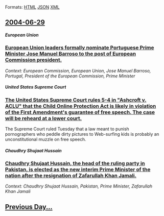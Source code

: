 
Formats: [HTML](2004/06/29/index.html)  [JSON](2004/06/29/index.json)  [XML](2004/06/29/index.xml)  

## [2004-06-29](/news/2004/06/29/index.md)

##### European Union
### [ European Union leaders formally nominate Portuguese Prime Minister Jose Manuel Barroso to the post of European Commission president. ](/news/2004/06/29/european-union-leaders-formally-nominate-portuguese-prime-minister-josa-c-manuel-barroso-to-the-post-of-european-commission-president.md)
_Context: European Commission, European Union, Jose Manuel Barroso, Portugal, President of the European Commission, Prime Minister_

##### United States Supreme Court
### [ The United States Supreme Court rules 5-4 in "Ashcroft v. ACLU" that the Child Online Protection Act is likely in violation of the First Amendment's guarantee of free speech. The case will be reheard at a lower court. ](/news/2004/06/29/the-united-states-supreme-court-rules-5a4-in-ashcroft-v-aclu-that-the-child-online-protection-act-is-likely-in-violation-of-the-first.md)
The Supreme Court ruled Tuesday that a law meant to punish pornographers who peddle dirty pictures to Web-surfing kids is probably an unconstitutional muzzle on free speech.

##### Chaudhry Shujaat Hussain
### [ Chaudhry Shujaat Hussain, the head of the ruling party in Pakistan, is elected as the new interim Prime Minister of the nation after the resignation of Zafarullah Khan Jamali. ](/news/2004/06/29/chaudhry-shujaat-hussain-the-head-of-the-ruling-party-in-pakistan-is-elected-as-the-new-interim-prime-minister-of-the-nation-after-the-re.md)
_Context: Chaudhry Shujaat Hussain, Pakistan, Prime Minister, Zafarullah Khan Jamali_

## [Previous Day...](/news/2004/06/28/index.md)

